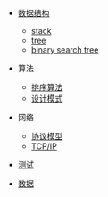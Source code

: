 - [数据结构](s7.md)
  - [stack](s8.md)
  - [tree](s9.md)
  - [binary search tree](count.md)
- 算法
  - [排序算法](pdf.md)
  - [设计模式](s1.md)
- 网络
  - [协议模型](s3.md)
  - [TCP/IP](s2.md)

- [测试](tab.md)
- [数据](live.md)